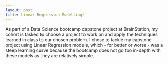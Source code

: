 ```yaml
---
layout: post
title: Linear Regression Modelling!
---
```


As part of a Data Science bootcamp capstone project at BrainStation, my cohort is tasked to choose a project to work on and apply the techniques learned in class to our chosen problem. I chose to tackle my capstone project using Linear Regression models, which - for better or worse - was a steep learning curve because the bootcamp does not go too in-depth with these models as they are relatively simple. 
